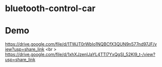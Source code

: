 # bluetooth-control-car

# Demo 
https://drive.google.com/file/d/1TWJT0rWbIo1NQBCfX3QUN9n577nd97JF/view?usp=share_link
<br \>
https://drive.google.com/file/d/1xhXJzenIJaYL4TTl7YxQgSI_52Kl9_t-/view?usp=share_link
